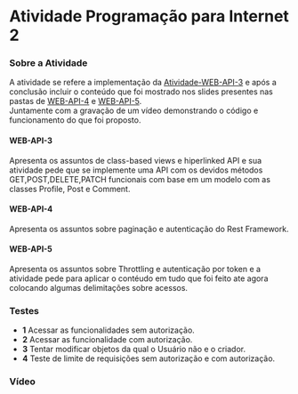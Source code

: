 # Atividade Programação para Internet 2

### Sobre a Atividade
A atividade se refere a implementação da [Atividade-WEB-API-3](https://drive.google.com/drive/u/1/folders/1M00YqRx2Gm3Ks4TP14B-K18LF5uqIknq)
e após a conclusão incluir o conteúdo que foi mostrado nos slides presentes nas pastas de 
[WEB-API-4](https://drive.google.com/drive/u/1/folders/1FW6lUl30fmbw17dhy2_GZT01rHst_xMU)
e
[WEB-API-5](https://drive.google.com/drive/u/1/folders/19BRgH24s0ocxPeQPcgqU_gdRwA-GCDSK).<br />
Juntamente com a gravação de um vídeo demonstrando o código e funcionamento do que foi proposto.

#### WEB-API-3
Apresenta os assuntos de class-based views e hiperlinked API e sua atividade pede que se implemente uma API com os devidos métodos 
GET,POST,DELETE,PATCH funcionais com base em um modelo com as classes Profile, Post e Comment.

#### WEB-API-4
Apresenta os assuntos sobre paginação e autenticação do Rest Framework.

#### WEB-API-5
Apresenta os assuntos sobre Throttling e autenticação por token e a atividade pede para aplicar o contéudo em tudo que foi feito ate agora
colocando algumas delimitações sobre acessos.

### Testes
- **1** Acessar as funcionalidades sem autorização.
- **2** Acessar as funcionalidade com autorização.
- **3** Tentar modificar objetos da qual o Usuário não e o criador.
- **4** Teste de limite de requisições sem autorização e com autorização.

### Vídeo

